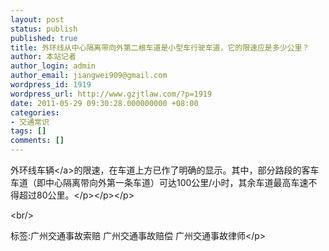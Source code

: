 ```yaml
---
layout: post
status: publish
published: true
title: 外环线从中心隔离带向外第二根车道是小型车行驶车道，它的限速应是多少公里？
author: 本站记者
author_login: admin
author_email: jiangwei909@gmail.com
wordpress_id: 1919
wordpress_url: http://www.gzjtlaw.com/?p=1919
date: 2011-05-29 09:30:28.000000000 +08:00
categories:
- 交通常识
tags: []
comments: []
---
```

<p>外环线<a>车辆<&#47;a>的限速，在车道上方已作了明确的显示。其中，部分路段的客车车道（即中心隔离带向外第一条车道）可达100公里&#47;小时，其余车道最高车速不得超过80公里。<&#47;p><&#47;p><&#47;p><br&#47;><p>标签:广州交通事故索赔 广州交通事故赔偿 广州交通事故律师<&#47;p>
